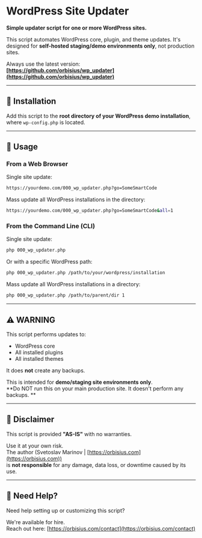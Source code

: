 # WordPress Site Updater

**Simple updater script for one or more WordPress sites.**

This script automates WordPress core, plugin, and theme updates. It's designed for **self-hosted staging/demo environments only**, not production sites.

Always use the latest version:  
**[https://github.com/orbisius/wp_updater](https://github.com/orbisius/wp_updater)**

---

## 📂 Installation

Add this script to the **root directory of your WordPress demo installation**, where `wp-config.php` is located.

---

## 🚀 Usage

### From a Web Browser

Single site update:
```bash
https://yourdemo.com/000_wp_updater.php?go=SomeSmartCode
```

Mass update all WordPress installations in the directory:
```bash
https://yourdemo.com/000_wp_updater.php?go=SomeSmartCode&all=1
```

### From the Command Line (CLI)

Single site update:
```bash
php 000_wp_updater.php
```

Or with a specific WordPress path:
```bash
php 000_wp_updater.php /path/to/your/wordpress/installation
```

Mass update all WordPress installations in a directory:
```bash
php 000_wp_updater.php /path/to/parent/dir 1
```

---

## ⚠️ WARNING

This script performs updates to:
- WordPress core
- All installed plugins
- All installed themes

It does **not** create any backups.

This is intended for **demo/staging site environments only**.  
**Do NOT run this on your main production site. It doesn't perform any backups. **  

---

## 🛑 Disclaimer

This script is provided **"AS-IS"** with no warranties.

Use it at your own risk.  
The author (Svetoslav Marinov | [https://orbisius.com](https://orbisius.com))  
is **not responsible** for any damage, data loss, or downtime caused by its use.

---

## 🤝 Need Help?

Need help setting up or customizing this script?

We're available for hire.  
Reach out here: [https://orbisius.com/contact](https://orbisius.com/contact)
